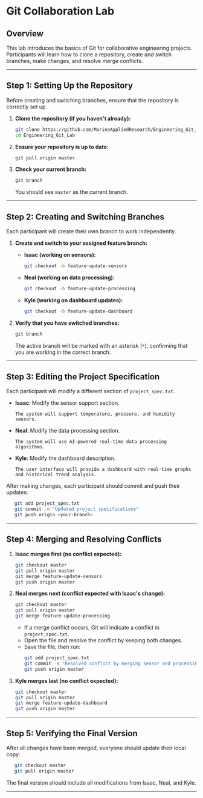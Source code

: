 # Git Collaboration Lab

## Overview

This lab introduces the basics of Git for collaborative engineering projects. Participants will learn how to clone a repository, create and switch branches, make changes, and resolve merge conflicts.

---

## Step 1: Setting Up the Repository

Before creating and switching branches, ensure that the repository is correctly set up.

1. **Clone the repository (if you haven't already):**

   ```sh
   git clone https://github.com/MarineAppliedResearch/Engineering_Git_Lab
   cd Engineering_Git_Lab
   ```

2. **Ensure your repository is up to date:**

   ```sh
   git pull origin master
   ```

3. **Check your current branch:**

   ```sh
   git branch
   ```

   You should see `master` as the current branch.

---

## Step 2: Creating and Switching Branches

Each participant will create their own branch to work independently.

1. **Create and switch to your assigned feature branch:**

   - **Isaac (working on sensors):**
     ```sh
     git checkout -b feature-update-sensors
     ```
   - **Neal (working on data processing):**
     ```sh
     git checkout -b feature-update-processing
     ```
   - **Kyle (working on dashboard updates):**
     ```sh
     git checkout -b feature-update-dashboard
     ```

2. **Verify that you have switched branches:**
   ```sh
   git branch
   ```
   The active branch will be marked with an asterisk (`*`), confirming that you are working in the correct branch.

---

## Step 3: Editing the Project Specification

Each participant will modify a different section of `project_spec.txt`.

- **Isaac**: Modify the sensor support section.
  ```
  The system will support temperature, pressure, and humidity sensors.
  ```
- **Neal**: Modify the data processing section.
  ```
  The system will use AI-powered real-time data processing algorithms.
  ```
- **Kyle**: Modify the dashboard description.
  ```
  The user interface will provide a dashboard with real-time graphs and historical trend analysis.
  ```

After making changes, each participant should commit and push their updates:
```sh
   git add project_spec.txt
   git commit -m "Updated project specifications"
   git push origin <your-branch>
```

---

## Step 4: Merging and Resolving Conflicts

1. **Isaac merges first (no conflict expected):**
   ```sh
   git checkout master
   git pull origin master
   git merge feature-update-sensors
   git push origin master
   ```

2. **Neal merges next (conflict expected with Isaac's change):**
   ```sh
   git checkout master
   git pull origin master
   git merge feature-update-processing
   ```
   - If a merge conflict occurs, Git will indicate a conflict in `project_spec.txt`.
   - Open the file and resolve the conflict by keeping both changes.
   - Save the file, then run:
     ```sh
     git add project_spec.txt
     git commit -m "Resolved conflict by merging sensor and processing updates"
     git push origin master
     ```

3. **Kyle merges last (no conflict expected):**
   ```sh
   git checkout master
   git pull origin master
   git merge feature-update-dashboard
   git push origin master
   ```

---

## Step 5: Verifying the Final Version

After all changes have been merged, everyone should update their local copy:

```sh
   git checkout master
   git pull origin master
```

The final version should include all modifications from Isaac, Neal, and Kyle.

---

